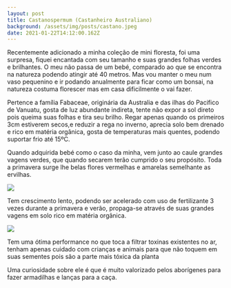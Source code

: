 ```yaml
---
layout: post
title: Castanospermum (Castanheiro Australiano)
background: /assets/img/posts/castano.jpeg
date: 2021-01-22T14:12:00.162Z
---
```

Recentemente adicionado a minha coleção de mini floresta, foi uma surpresa, fiquei encantada com seu tamanho e suas grandes folhas verdes e brilhantes. O meu não passa de um bebé, comparado ao que se encontra na natureza podendo atingir até 40 metros. Mas vou manter o meu num vaso pequenino e ir podando anualmente para ficar como um bonsai, na natureza costuma florescer mas em casa dificilmente o vai fazer.

Pertence a família Fabaceae, originária da Australia e das ilhas do Pacifico de Vanuatu, gosta de luz abundante indireta, tente não expor a sol direto pois queima suas folhas e tira seu brilho. Regar apenas quando os primeiros 3cm estiverem secos,e reduzir a rega no inverno, aprecia solo bem drenado e rico em matéria orgânica, gosta de temperaturas mais quentes, podendo suportar frio até 15ºC.

Quando adquirida bebé como o caso da minha, vem junto ao caule grandes vagens verdes, que quando secarem terão cumprido o seu propósito. Toda a primavera surge lhe belas flores vermelhas e amarelas semelhante as ervilhas.

![](https://i.pinimg.com/originals/23/e3/82/23e38237058de03c899359e55cbe5dcd.jpg)

Tem crescimento lento, podendo ser acelerado com uso de fertilizante 3 vezes durante a primavera e verão, propaga-se através de suas grandes vagens em solo rico em matéria orgânica.

![](https://lh3.googleusercontent.com/71viZwS6qod6-JqKZufHoMm-EjpLdVXjFXd18dRiNxh_ISgDxJfwyjXWdndAm-Lbw5mzBIUSIszRPwPjTf-0tS4L7fjwwb-8Pf1Por97ajKBERJQu_qSaRxAuYonaM9j_OBHuULrRKBt5ggEeiOl1dw36PiYn8CNYjlXa_3uswyrk9F_Uv0b23c9Rs-h-CIVk0eYkO0x0Ll9VgVW0qxFXiON6vsSnOOapZ9KJEgL47uxqmX6A4E0mwQU9FNiZFUBROWjPPkdO7YX-cEy-CvmR8-Ot7s69h1ErVKHPSY1c3574Nc2KiuNxTCtzdxIt2MuPqfrU4OTAQH5tCmv8wCsAjJ1prQwGnZ4R9KrUN910TFu4x6V9otyHjYxr-xg4SsX_XHcZXxwLw0xAp262_KPu1BHCUdpk9n2cbhuC4nEt245YQp4D5Cjyir3EPl2miFsmm9AWuD1F0SHFy4gck93vBmde53Ujs4P7aPwp4a2cpHQF8KeQjoKeALa8E7C-HJlinRCHrzFkHzPAlIgdrHZq73QawmwmrAWde1iejkotm0G--2kTzB9SWO6RRd_H76NTwPM7fvf-5fDgKz1RHOxim0_mCsQcDkVVlTSJ5jMFrN2Lq3piYejLq7ujxJ9y9Z-0GhP6DShUbv_ciHdrf6P631f_0ug67jMvO1zWltzXLUJCj1KWF_DkhoH3N2I6w=w399-h833-no?authuser=0)

Tem uma ótima performance no que toca a filtrar toxinas existentes no ar, tenham apenas cuidado com crianças e animais para que não toquem em suas sementes pois são a parte mais tóxica da planta

Uma curiosidade sobre ele é que é muito valorizado pelos aborígenes para fazer armadilhas e lanças para a caça.
